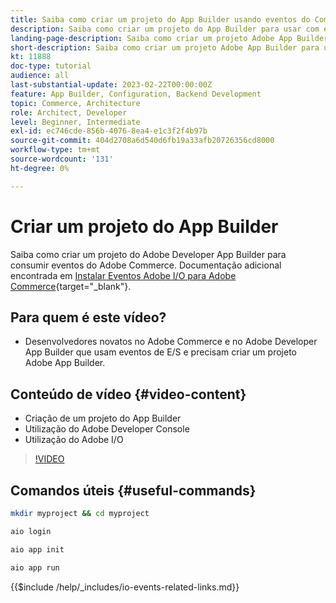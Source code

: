 ```yaml
---
title: Saiba como criar um projeto do App Builder usando eventos do Commerce
description: Saiba como criar um projeto do App Builder para usar com eventos do Commerce
landing-page-description: Saiba como criar um projeto Adobe App Builder para usar eventos do Adobe Commerce
short-description: Saiba como criar um projeto Adobe App Builder para usar eventos do Adobe Commerce
kt: 11888
doc-type: tutorial
audience: all
last-substantial-update: 2023-02-22T00:00:00Z
feature: App Builder, Configuration, Backend Development
topic: Commerce, Architecture
role: Architect, Developer
level: Beginner, Intermediate
exl-id: ec746cde-856b-4076-8ea4-e1c3f2f4b97b
source-git-commit: 404d2708a6d540d6fb19a33afb20726356cd8000
workflow-type: tm+mt
source-wordcount: '131'
ht-degree: 0%

---
```


# Criar um projeto do App Builder

Saiba como criar um projeto do Adobe Developer App Builder para consumir eventos do Adobe Commerce. Documentação adicional encontrada em [Instalar Eventos Adobe I/O para Adobe Commerce](https://developer.adobe.com/commerce/events/get-started/installation/){target="_blank"}.

## Para quem é este vídeo?

* Desenvolvedores novatos no Adobe Commerce e no Adobe Developer App Builder que usam eventos de E/S e precisam criar um projeto Adobe App Builder.

## Conteúdo de vídeo {#video-content}

* Criação de um projeto do App Builder
* Utilização do Adobe Developer Console
* Utilização do Adobe I/O

>[!VIDEO](https://video.tv.adobe.com/v/3430632?quality=12&learn=on&captions=por_br)

## Comandos úteis {#useful-commands}

```bash
mkdir myproject && cd myproject

aio login

aio app init

aio app run
```

{{$include /help/_includes/io-events-related-links.md}}
